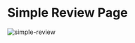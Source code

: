 # Simple Review Page
![simple-review](https://user-images.githubusercontent.com/71052352/167953683-9e2b6c5b-7f47-4942-ad1a-77b28dce9a14.gif)
